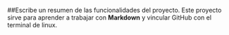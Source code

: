 ##Escribe un resumen de las funcionalidades del proyecto.
Este proyecto sirve para aprender a trabajar con **Markdown** y vincular GitHub con el terminal de linux.
